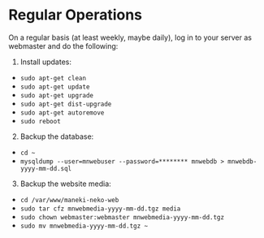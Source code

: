 Regular Operations
==================

On a regular basis (at least weekly, maybe daily), log in to your server as webmaster and do the following:

1. Install updates:
  - `sudo apt-get clean`
  - `sudo apt-get update`
  - `sudo apt-get upgrade`
  - `sudo apt-get dist-upgrade`
  - `sudo apt-get autoremove`
  - `sudo reboot`
  
2. Backup the database:
  - `cd ~`
  - `mysqldump --user=mnwebuser --password=******** mnwebdb > mnwebdb-yyyy-mm-dd.sql`
  
3. Backup the website media:
  - `cd /var/www/maneki-neko-web`
  - `sudo tar cfz mnwebmedia-yyyy-mm-dd.tgz media`
  - `sudo chown webmaster:webmaster mnwebmedia-yyyy-mm-dd.tgz`
  - `sudo mv mnwebmedia-yyyy-mm-dd.tgz ~`